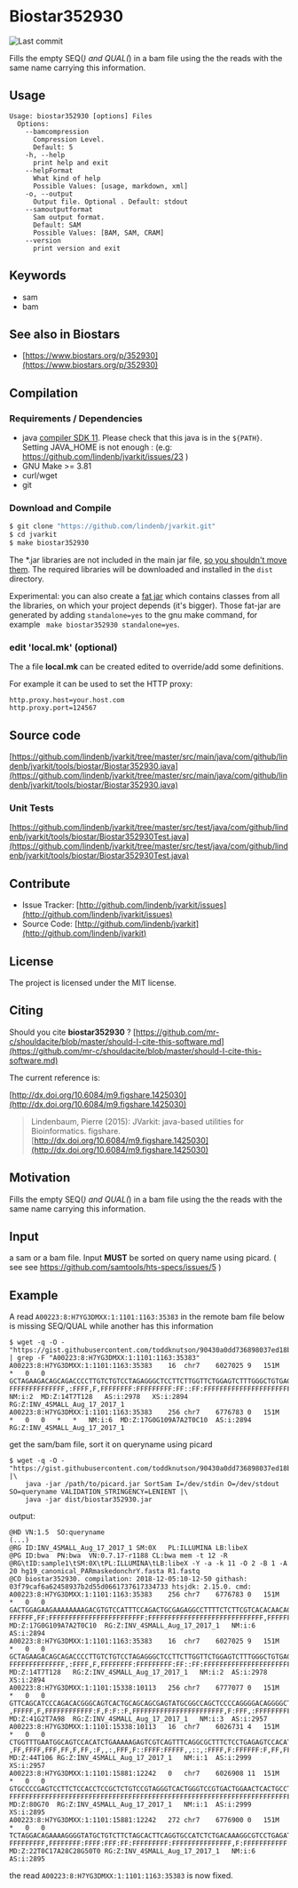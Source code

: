 # Biostar352930

![Last commit](https://img.shields.io/github/last-commit/lindenb/jvarkit.png)

Fills the empty SEQ(*) and QUAL(*) in a bam file using the the reads with the same name carrying this information.


## Usage

```
Usage: biostar352930 [options] Files
  Options:
    --bamcompression
      Compression Level.
      Default: 5
    -h, --help
      print help and exit
    --helpFormat
      What kind of help
      Possible Values: [usage, markdown, xml]
    -o, --output
      Output file. Optional . Default: stdout
    --samoutputformat
      Sam output format.
      Default: SAM
      Possible Values: [BAM, SAM, CRAM]
    --version
      print version and exit

```


## Keywords

 * sam
 * bam



## See also in Biostars

 * [https://www.biostars.org/p/352930](https://www.biostars.org/p/352930)


## Compilation

### Requirements / Dependencies

* java [compiler SDK 11](https://jdk.java.net/11/). Please check that this java is in the `${PATH}`. Setting JAVA_HOME is not enough : (e.g: https://github.com/lindenb/jvarkit/issues/23 )
* GNU Make >= 3.81
* curl/wget
* git


### Download and Compile

```bash
$ git clone "https://github.com/lindenb/jvarkit.git"
$ cd jvarkit
$ make biostar352930
```

The *.jar libraries are not included in the main jar file, [so you shouldn't move them](https://github.com/lindenb/jvarkit/issues/15#issuecomment-140099011 ).
The required libraries will be downloaded and installed in the `dist` directory.

Experimental: you can also create a [fat jar](https://stackoverflow.com/questions/19150811/) which contains classes from all the libraries, on which your project depends (it's bigger). Those fat-jar are generated by adding `standalone=yes` to the gnu make command, for example ` make biostar352930 standalone=yes`.

### edit 'local.mk' (optional)

The a file **local.mk** can be created edited to override/add some definitions.

For example it can be used to set the HTTP proxy:

```
http.proxy.host=your.host.com
http.proxy.port=124567
```
## Source code 

[https://github.com/lindenb/jvarkit/tree/master/src/main/java/com/github/lindenb/jvarkit/tools/biostar/Biostar352930.java](https://github.com/lindenb/jvarkit/tree/master/src/main/java/com/github/lindenb/jvarkit/tools/biostar/Biostar352930.java)

### Unit Tests

[https://github.com/lindenb/jvarkit/tree/master/src/test/java/com/github/lindenb/jvarkit/tools/biostar/Biostar352930Test.java](https://github.com/lindenb/jvarkit/tree/master/src/test/java/com/github/lindenb/jvarkit/tools/biostar/Biostar352930Test.java)


## Contribute

- Issue Tracker: [http://github.com/lindenb/jvarkit/issues](http://github.com/lindenb/jvarkit/issues)
- Source Code: [http://github.com/lindenb/jvarkit](http://github.com/lindenb/jvarkit)

## License

The project is licensed under the MIT license.

## Citing

Should you cite **biostar352930** ? [https://github.com/mr-c/shouldacite/blob/master/should-I-cite-this-software.md](https://github.com/mr-c/shouldacite/blob/master/should-I-cite-this-software.md)

The current reference is:

[http://dx.doi.org/10.6084/m9.figshare.1425030](http://dx.doi.org/10.6084/m9.figshare.1425030)

> Lindenbaum, Pierre (2015): JVarkit: java-based utilities for Bioinformatics. figshare.
> [http://dx.doi.org/10.6084/m9.figshare.1425030](http://dx.doi.org/10.6084/m9.figshare.1425030)



## Motivation

Fills the empty SEQ(*) and QUAL(*) in a bam file using the the reads with the same name carrying this information.

## Input

a sam or a bam file. Input **MUST** be sorted on query name using picard. ( see see https://github.com/samtools/hts-specs/issues/5 )

## Example

A read `A00223:8:H7YG3DMXX:1:1101:1163:35383` in the remote bam file below is missing SEQ/QUAL while another has this information

```
$ wget -q -O - "https://gist.githubusercontent.com/toddknutson/90430a0dd736898037ed18bcd044df7f/raw/87c1ea5a548ac71c628d2b72f5bd6ee6415efbcd/gistfile1.txt" | grep -F "A00223:8:H7YG3DMXX:1:1101:1163:35383"
A00223:8:H7YG3DMXX:1:1101:1163:35383	16	chr7	6027025	9	151M	*	0	0	GCTAGAAGACAGCAGACCCCTTGTCTGTCCTAGAGGGCTCCTTCTTGGTTCTGGAGTCTTTGGGCTGTGAGGCTTGTTCTCTGTTGTGTGACGAAGAGAAAAGGCCTCTCGCAGTCTGGAAATGGACACGTCTTTTTTTTCTTCTCCAGTC	FFFFFFFFFFFFFF,:FFFF,F,FFFFFFFF:FFFFFFFFF:FF::FF:FFFFFFFFFFFFFFFFFFFFFFFFFFFFFFFFFFFFF,FFFFFFFFFFFFFFFFFFFFFFFFFFFFF:FFFFFFFFFFFFFFFFFFFFFFFF:FF,FFFFFF	NM:i:2	MD:Z:14T7T128	AS:i:2978	XS:i:2894	RG:Z:INV_4SMALL_Aug_17_2017_1
A00223:8:H7YG3DMXX:1:1101:1163:35383	256	chr7	6776783	0	151M	*	0	0	*	*	NM:i:6	MD:Z:17G0G109A7A2T0C10	AS:i:2894	RG:Z:INV_4SMALL_Aug_17_2017_1

```

get the sam/bam file, sort it on queryname using picard

```
$ wget -q -O - "https://gist.githubusercontent.com/toddknutson/90430a0dd736898037ed18bcd044df7f/raw/87c1ea5a548ac71c628d2b72f5bd6ee6415efbcd/gistfile1.txt" |\
 	java -jar /path/to/picard.jar SortSam I=/dev/stdin O=/dev/stdout SO=queryname VALIDATION_STRINGENCY=LENIENT |\
 	java -jar dist/biostar352930.jar
```

output:

```
@HD	VN:1.5	SO:queryname
(...)
@RG	ID:INV_4SMALL_Aug_17_2017_1	SM:0X	PL:ILLUMINA	LB:libeX
@PG	ID:bwa	PN:bwa	VN:0.7.17-r1188	CL:bwa mem -t 12 -R @RG\tID:sample1\tSM:0X\tPL:ILLUMINA\tLB:libeX -Y -a -k 11 -O 2 -B 1 -A 20 hg19_canonical_PARmaskedonchrY.fasta R1.fastq
@CO	biostar352930. compilation: 2018-12-05:10-12-50 githash: 03f79caf6a62458937b2d55d0661737617334733 htsjdk: 2.15.0. cmd:
A00223:8:H7YG3DMXX:1:1101:1163:35383	256	chr7	6776783	0	151M	*	0	0	GACTGGAGAAGAAAAAAAAGACGTGTCCATTTCCAGACTGCGAGAGGCCTTTTCTCTTCGTCACACAACAGAGAACAAGCCTCACAGCCCAAAGACTCCAGAACCAAGAAGGAGCCCTCTAGGACAGACAAGGGGTCTGCTGTCTTCTAGC	FFFFFF,FF:FFFFFFFFFFFFFFFFFFFFFFFF:FFFFFFFFFFFFFFFFFFFFFFFFFFFFF,FFFFFFFFFFFFFFFFFFFFFFFFFFFFFFFFFFFFF:FF::FF:FFFFFFFFF:FFFFFFFF,F,FFFF:,FFFFFFFFFFFFFF	MD:Z:17G0G109A7A2T0C10	RG:Z:INV_4SMALL_Aug_17_2017_1	NM:i:6	AS:i:2894
A00223:8:H7YG3DMXX:1:1101:1163:35383	16	chr7	6027025	9	151M	*	0	0	GCTAGAAGACAGCAGACCCCTTGTCTGTCCTAGAGGGCTCCTTCTTGGTTCTGGAGTCTTTGGGCTGTGAGGCTTGTTCTCTGTTGTGTGACGAAGAGAAAAGGCCTCTCGCAGTCTGGAAATGGACACGTCTTTTTTTTCTTCTCCAGTC	FFFFFFFFFFFFFF,:FFFF,F,FFFFFFFF:FFFFFFFFF:FF::FF:FFFFFFFFFFFFFFFFFFFFFFFFFFFFFFFFFFFFF,FFFFFFFFFFFFFFFFFFFFFFFFFFFFF:FFFFFFFFFFFFFFFFFFFFFFFF:FF,FFFFFF	MD:Z:14T7T128	RG:Z:INV_4SMALL_Aug_17_2017_1	NM:i:2	AS:i:2978	XS:i:2894
A00223:8:H7YG3DMXX:1:1101:15338:10113	256	chr7	6777077	0	151M	*	0	0	GTTCAGCATCCCAGACACGGGCAGTCACTGCAGCAGCGAGTATGCGGCCAGCTCCCCAGGGGACAGGGGCTCGCAGGAACATGTGGACTCTCAGGAGAAAGCGCCTGAAACTGACGACTCTTTTTCAGATGTGGACTGCCATTCAAACCAG	,FFFFF,F,FFFFFFFFFFFF:F,F:F::F,FFFFFFFFFFFFFFFFFFFFFFF,F:FFF,:FFFFFFFFFF,FFF:FFFFF,FF,F:FFFFFF:F,FFFF:,::,,FFFFF:FFFF::F,FFF,:,,F:,FF,F,FF,FFF,FFFF,FF,	MD:Z:41G2T7A98	RG:Z:INV_4SMALL_Aug_17_2017_1	NM:i:3	AS:i:2957
A00223:8:H7YG3DMXX:1:1101:15338:10113	16	chr7	6026731	4	151M	*	0	0	CTGGTTTGAATGGCAGTCCACATCTGAAAAAGAGTCGTCAGTTTCAGGCGCTTTCTCCTGAGAGTCCACATGTTCCTGCGAGCCCCTGTCCCCTGGGGAGCTGGCCGCATACTCGCTGCTGCAGTGACTGCCCGTGTCTGGGATGCTGAAC	,FF,FFFF,FFF,FF,F,FF,:F,,:,FFF,F::FFFF:FFFFF,,::,:FFFF,F:FFFFFF:F,FF,FFFFF:FFF,FFFFFFFFFF:,FFF:F,FFFFFFFFFFFFFFFFFFFFFFF,F::F:F,F:FFFFFFFFFFFF,F,FFFFF,	MD:Z:44T106	RG:Z:INV_4SMALL_Aug_17_2017_1	NM:i:1	AS:i:2999	XS:i:2957
A00223:8:H7YG3DMXX:1:1101:15881:12242	0	chr7	6026908	11	151M	*	0	0	GTGCCCCGAGTCCTTCTCCACCTCCGCTCTGTCCGTAGGGTCACTGGGTCCGTGACTGGAACTCACTGCCTCTTTCTGAGATCTCAGGACGCCTTTGTCAGAGATGGCACCTGAAGTGCTAGAAGACAGCATACCCCTTTTCTGTCCTAGA	FFFFFFFFFFFFFFFFFFFFFFFFFFFFFFFFFFFFFFFFFFFFFFFFFFFFFFFFFFFFFFFFFFFFFFFFFFFFFF,F:FFFFFFFFFFF:F,FFFFFFFFFFFFFFF:FFFFFFFFF:FF:FFF:FFFF:FFFFFFFF,FFFFFFFFF	MD:Z:80G70	RG:Z:INV_4SMALL_Aug_17_2017_1	NM:i:1	AS:i:2999	XS:i:2895
A00223:8:H7YG3DMXX:1:1101:15881:12242	272	chr7	6776900	0	151M	*	0	0	TCTAGGACAGAAAAGGGGTATGCTGTCTTCTAGCACTTCAGGTGCCATCTCTGACAAAGGCGTCCTGAGATCTCAGAAAGAGGCAGTGAGTTCCAGTCACGGACCCAGTGACCCTACGGACAGAGCGGAGGTGGAGAAGGACTCGGGGCAC	FFFFFFFFF,FFFFFFFF:FFFF:FFF:FF:FFFFFFFFF:FFFFFFFFFFFFFFF,F:FFFFFFFFFFF:F,FFFFFFFFFFFFFFFFFFFFFFFFFFFFFFFFFFFFFFFFFFFFFFFFFFFFFFFFFFFFFFFFFFFFFFFFFFFFFF	MD:Z:22T0C17A28C28G50T0	RG:Z:INV_4SMALL_Aug_17_2017_1	NM:i:6	AS:i:2895
```

the read `A00223:8:H7YG3DMXX:1:1101:1163:35383` is now fixed.



